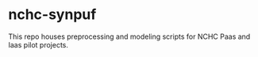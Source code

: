 # nchc-synpuf

This repo houses preprocessing and modeling scripts for NCHC Paas and Iaas pilot projects.
